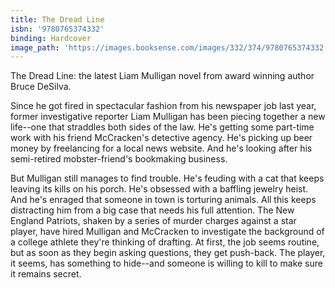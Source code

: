 ```yaml
---
title: The Dread Line
isbn: '9780765374332'
binding: Hardcover
image_path: 'https://images.booksense.com/images/332/374/9780765374332.jpg'
---
```



The Dread Line: the latest Liam Mulligan novel from award winning author Bruce DeSilva.

Since he got fired in spectacular fashion from his newspaper job last year, former investigative reporter Liam Mulligan has been piecing together a new life--one that straddles both sides of the law. He's getting some part-time work with his friend McCracken's detective agency. He's picking up beer money by freelancing for a local news website. And he's looking after his semi-retired mobster-friend's bookmaking business.

But Mulligan still manages to find trouble. He's feuding with a cat that keeps leaving its kills on his porch. He's obsessed with a baffling jewelry heist. And he's enraged that someone in town is torturing animals. All this keeps distracting him from a big case that needs his full attention. The New England Patriots, shaken by a series of murder charges against a star player, have hired Mulligan and McCracken to investigate the background of a college athlete they're thinking of drafting. At first, the job seems routine, but as soon as they begin asking questions, they get push-back. The player, it seems, has something to hide--and someone is willing to kill to make sure it remains secret.